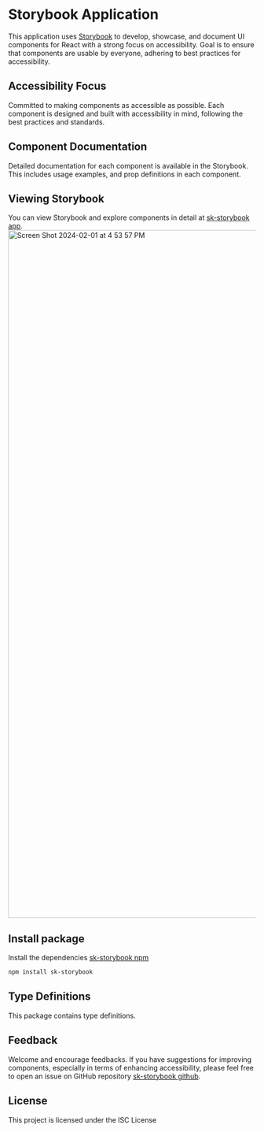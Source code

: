 # Storybook Application

This application uses [Storybook](https://storybook.js.org/) to develop, showcase, and document UI components for React with a strong focus on accessibility.
Goal is to ensure that components are usable by everyone, adhering to best practices for accessibility.

## Accessibility Focus

Committed to making components as accessible as possible. Each component is designed and built with accessibility in mind, following the best practices and standards.

## Component Documentation

Detailed documentation for each component is available in the Storybook.
This includes usage examples, and prop definitions in each component.

## Viewing Storybook

You can view Storybook and explore components in detail at [sk-storybook app](https://sk-storybook.vercel.app/).
<img width="1397" alt="Screen Shot 2024-02-01 at 4 53 57 PM" src="https://github.com/Seolcita/s-storybook/assets/83251839/32940ca0-6e8c-4c4b-8053-9695d6b99287">


## Install package

Install the dependencies [sk-storybook npm](https://www.npmjs.com/package/sk-storybook)

```bash
npm install sk-storybook
```

## Type Definitions

This package contains type definitions.

## Feedback

Welcome and encourage feedbacks. If you have suggestions for improving components, especially in terms of enhancing accessibility,
please feel free to open an issue on GitHub repository [sk-storybook github](https://github.com/Seolcita/s-storybook/issues).

## License

This project is licensed under the ISC License

